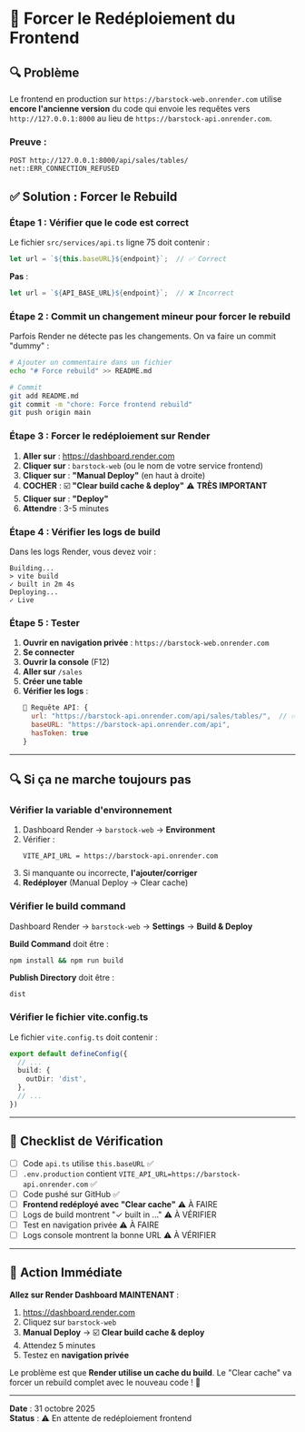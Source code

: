 # 🚀 Forcer le Redéploiement du Frontend

## 🔍 Problème

Le frontend en production sur `https://barstock-web.onrender.com` utilise **encore l'ancienne version** du code qui envoie les requêtes vers `http://127.0.0.1:8000` au lieu de `https://barstock-api.onrender.com`.

### **Preuve** :
```
POST http://127.0.0.1:8000/api/sales/tables/ net::ERR_CONNECTION_REFUSED
```

## ✅ Solution : Forcer le Rebuild

### **Étape 1 : Vérifier que le code est correct**

Le fichier `src/services/api.ts` ligne 75 doit contenir :
```typescript
let url = `${this.baseURL}${endpoint}`;  // ✅ Correct
```

**Pas** :
```typescript
let url = `${API_BASE_URL}${endpoint}`;  // ❌ Incorrect
```

### **Étape 2 : Commit un changement mineur pour forcer le rebuild**

Parfois Render ne détecte pas les changements. On va faire un commit "dummy" :

```bash
# Ajouter un commentaire dans un fichier
echo "# Force rebuild" >> README.md

# Commit
git add README.md
git commit -m "chore: Force frontend rebuild"
git push origin main
```

### **Étape 3 : Forcer le redéploiement sur Render**

1. **Aller sur** : https://dashboard.render.com
2. **Cliquer sur** : `barstock-web` (ou le nom de votre service frontend)
3. **Cliquer sur** : **"Manual Deploy"** (en haut à droite)
4. **COCHER** : ☑️ **"Clear build cache & deploy"** ⚠️ **TRÈS IMPORTANT**
5. **Cliquer sur** : **"Deploy"**
6. **Attendre** : 3-5 minutes

### **Étape 4 : Vérifier les logs de build**

Dans les logs Render, vous devez voir :
```
Building...
> vite build
✓ built in 2m 4s
Deploying...
✓ Live
```

### **Étape 5 : Tester**

1. **Ouvrir en navigation privée** : `https://barstock-web.onrender.com`
2. **Se connecter**
3. **Ouvrir la console** (F12)
4. **Aller sur** `/sales`
5. **Créer une table**
6. **Vérifier les logs** :
   ```javascript
   🚀 Requête API: {
     url: "https://barstock-api.onrender.com/api/sales/tables/",  // ✅ Doit être Render
     baseURL: "https://barstock-api.onrender.com/api",
     hasToken: true
   }
   ```

---

## 🔍 Si ça ne marche toujours pas

### **Vérifier la variable d'environnement**

1. Dashboard Render → `barstock-web` → **Environment**
2. Vérifier :
   ```
   VITE_API_URL = https://barstock-api.onrender.com
   ```
3. Si manquante ou incorrecte, **l'ajouter/corriger**
4. **Redéployer** (Manual Deploy → Clear cache)

### **Vérifier le build command**

Dashboard Render → `barstock-web` → **Settings** → **Build & Deploy**

**Build Command** doit être :
```bash
npm install && npm run build
```

**Publish Directory** doit être :
```
dist
```

### **Vérifier le fichier vite.config.ts**

Le fichier `vite.config.ts` doit contenir :
```typescript
export default defineConfig({
  // ...
  build: {
    outDir: 'dist',
  },
  // ...
})
```

---

## 🎯 Checklist de Vérification

- [ ] Code `api.ts` utilise `this.baseURL` ✅
- [ ] `.env.production` contient `VITE_API_URL=https://barstock-api.onrender.com` ✅
- [ ] Code pushé sur GitHub ✅
- [ ] **Frontend redéployé avec "Clear cache"** ⚠️ À FAIRE
- [ ] Logs de build montrent "✓ built in ..." ⚠️ À VÉRIFIER
- [ ] Test en navigation privée ⚠️ À FAIRE
- [ ] Logs console montrent la bonne URL ⚠️ À VÉRIFIER

---

## 🚨 Action Immédiate

**Allez sur Render Dashboard MAINTENANT** :

1. https://dashboard.render.com
2. Cliquez sur `barstock-web`
3. **Manual Deploy** → ☑️ **Clear build cache & deploy**
4. Attendez 5 minutes
5. Testez en **navigation privée**

Le problème est que **Render utilise un cache du build**. Le "Clear cache" va forcer un rebuild complet avec le nouveau code ! 🚀

---

**Date** : 31 octobre 2025  
**Status** : ⚠️ En attente de redéploiement frontend
